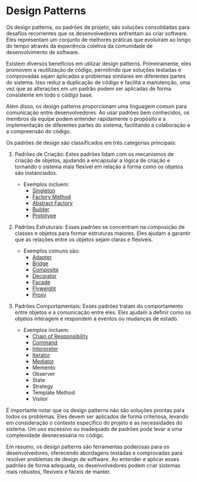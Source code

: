 # Design Patterns

Os design patterns, ou padrões de projeto, são soluções consolidadas para desafios recorrentes que os desenvolvedores enfrentam ao criar software. Eles representam um conjunto de melhores práticas que evoluíram ao longo do tempo através da experiência coletiva da comunidade de desenvolvimento de software.

Existem diversos benefícios em utilizar design patterns. Primeiramente, eles promovem a reutilização de código, permitindo que soluções testadas e comprovadas sejam aplicadas a problemas similares em diferentes partes do sistema. Isso reduz a duplicação de código e facilita a manutenção, uma vez que as alterações em um padrão podem ser aplicadas de forma consistente em todo o código base.

Além disso, os design patterns proporcionam uma linguagem comum para comunicação entre desenvolvedores. Ao usar padrões bem conhecidos, os membros da equipe podem entender rapidamente o propósito e a implementação de diferentes partes do sistema, facilitando a colaboração e a compreensão do código.

Os padrões de design são classificados em três categorias principais:

1. Padrões de Criação: Estes padrões lidam com os mecanismos de criação de objetos, ajudando a encapsular a lógica de criação e tornando o sistema mais flexível em relação à forma como os objetos são instanciados.
   - Exemplos incluem:
      - [Singleton](/singleton.js)
      - [Factory Method](/factory.js)
      - [Abstract Factory](/abstractFactory.js)
      - [Builder](/builder.js)
      - [Prototype](/prototype.js)

2. Padrões Estruturais: Esses padrões se concentram na composição de classes e objetos para formar estruturas maiores. Eles ajudam a garantir que as relações entre os objetos sejam claras e flexíveis.
   - Exemplos comuns são:
      - [Adapter](/adapter.js)
      - [Bridge](/bridge.js)
      - [Composite](/composite.js)
      - [Decorator](/decorator.js)
      - [Facade](/facade.js)
      - [Flyweight](/flyweight.js)
      - [Proxy](/proxy.js)
  
3. Padrões Comportamentais: Esses padrões tratam do comportamento entre objetos e a comunicação entre eles. Eles ajudam a definir como os objetos interagem e respondem a eventos ou mudanças de estado.
   - Exemplos incluem:
      - [Chain of Responsibility](/chainsOfResponsability.js)
      - [Command](/command.js)
      - [Interpreter](/interpreter.js)
      - [Iterator](/iterator.js)
      - [Mediator](/mediator.js)
      - Memento
      - Observer
      - State
      - Strategy
      - Template Method
      - Visitor

É importante notar que os design patterns não são soluções prontas para todos os problemas. Eles devem ser aplicados de forma criteriosa, levando em consideração o contexto específico do projeto e as necessidades do sistema. Um uso excessivo ou inadequado de padrões pode levar a uma complexidade desnecessária no código.

Em resumo, os design patterns são ferramentas poderosas para os desenvolvedores, oferecendo abordagens testadas e comprovadas para resolver problemas de design de software. Ao entender e aplicar esses padrões de forma adequada, os desenvolvedores podem criar sistemas mais robustos, flexíveis e fáceis de manter.
